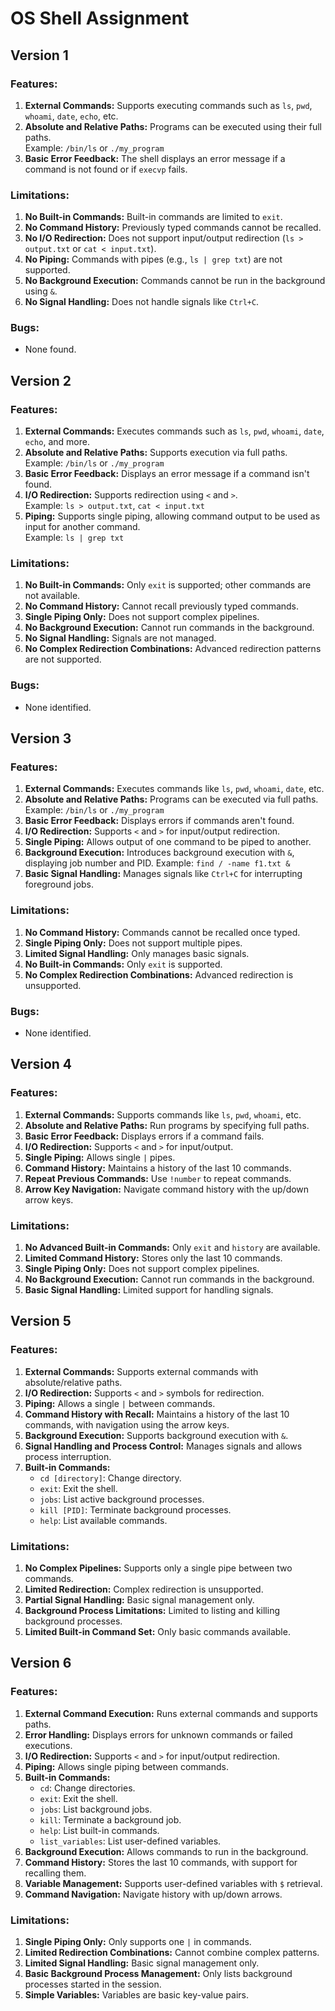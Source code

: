 # OS Shell Assignment

## Version 1
### Features:
1. **External Commands:** Supports executing commands such as `ls`, `pwd`, `whoami`, `date`, `echo`, etc.
2. **Absolute and Relative Paths:** Programs can be executed using their full paths.  
   Example: `/bin/ls` or `./my_program`
3. **Basic Error Feedback:** The shell displays an error message if a command is not found or if `execvp` fails.

### Limitations:
1. **No Built-in Commands:** Built-in commands are limited to `exit`.
2. **No Command History:** Previously typed commands cannot be recalled.
3. **No I/O Redirection:** Does not support input/output redirection (`ls > output.txt` or `cat < input.txt`).
4. **No Piping:** Commands with pipes (e.g., `ls | grep txt`) are not supported.
5. **No Background Execution:** Commands cannot be run in the background using `&`.
6. **No Signal Handling:** Does not handle signals like `Ctrl+C`.

### Bugs:
- None found.


## Version 2
### Features:
1. **External Commands:** Executes commands such as `ls`, `pwd`, `whoami`, `date`, `echo`, and more.
2. **Absolute and Relative Paths:** Supports execution via full paths.  
   Example: `/bin/ls` or `./my_program`
3. **Basic Error Feedback:** Displays an error message if a command isn't found.
4. **I/O Redirection:** Supports redirection using `<` and `>`.  
   Example: `ls > output.txt`, `cat < input.txt`
5. **Piping:** Supports single piping, allowing command output to be used as input for another command.  
   Example: `ls | grep txt`

### Limitations:
1. **No Built-in Commands:** Only `exit` is supported; other commands are not available.
2. **No Command History:** Cannot recall previously typed commands.
3. **Single Piping Only:** Does not support complex pipelines.
4. **No Background Execution:** Cannot run commands in the background.
5. **No Signal Handling:** Signals are not managed.
6. **No Complex Redirection Combinations:** Advanced redirection patterns are not supported.

### Bugs:
- None identified.


## Version 3
### Features:
1. **External Commands:** Executes commands like `ls`, `pwd`, `whoami`, `date`, etc.
2. **Absolute and Relative Paths:** Programs can be executed via full paths.  
   Example: `/bin/ls` or `./my_program`
3. **Basic Error Feedback:** Displays errors if commands aren't found.
4. **I/O Redirection:** Supports `<` and `>` for input/output redirection.
5. **Single Piping:** Allows output of one command to be piped to another.
6. **Background Execution:** Introduces background execution with `&`, displaying job number and PID.
   Example: `find / -name f1.txt &`
7. **Basic Signal Handling:** Manages signals like `Ctrl+C` for interrupting foreground jobs.

### Limitations:
1. **No Command History:** Commands cannot be recalled once typed.
2. **Single Piping Only:** Does not support multiple pipes.
3. **Limited Signal Handling:** Only manages basic signals.
4. **No Built-in Commands:** Only `exit` is supported.
5. **No Complex Redirection Combinations:** Advanced redirection is unsupported.

### Bugs:
- None identified.


## Version 4
### Features:
1. **External Commands:** Supports commands like `ls`, `pwd`, `whoami`, etc.
2. **Absolute and Relative Paths:** Run programs by specifying full paths.
3. **Basic Error Feedback:** Displays errors if a command fails.
4. **I/O Redirection:** Supports `<` and `>` for input/output.
5. **Single Piping:** Allows single `|` pipes.
6. **Command History:** Maintains a history of the last 10 commands.
7. **Repeat Previous Commands:** Use `!number` to repeat commands.
8. **Arrow Key Navigation:** Navigate command history with the up/down arrow keys.

### Limitations:
1. **No Advanced Built-in Commands:** Only `exit` and `history` are available.
2. **Limited Command History:** Stores only the last 10 commands.
3. **Single Piping Only:** Does not support complex pipelines.
4. **No Background Execution:** Cannot run commands in the background.
5. **Basic Signal Handling:** Limited support for handling signals.


## Version 5
### Features:
1. **External Commands:** Supports external commands with absolute/relative paths.
2. **I/O Redirection:** Supports `<` and `>` symbols for redirection.
3. **Piping:** Allows a single `|` between commands.
4. **Command History with Recall:** Maintains a history of the last 10 commands, with navigation using the arrow keys.
5. **Background Execution:** Supports background execution with `&`.
6. **Signal Handling and Process Control:** Manages signals and allows process interruption.
7. **Built-in Commands:** 
   - `cd [directory]`: Change directory.
   - `exit`: Exit the shell.
   - `jobs`: List active background processes.
   - `kill [PID]`: Terminate background processes.
   - `help`: List available commands.

### Limitations:
1. **No Complex Pipelines:** Supports only a single pipe between two commands.
2. **Limited Redirection:** Complex redirection is unsupported.
3. **Partial Signal Handling:** Basic signal management only.
4. **Background Process Limitations:** Limited to listing and killing background processes.
5. **Limited Built-in Command Set:** Only basic commands available.


## Version 6
### Features:
1. **External Command Execution:** Runs external commands and supports paths.
2. **Error Handling:** Displays errors for unknown commands or failed executions.
3. **I/O Redirection:** Supports `<` and `>` for input/output redirection.
4. **Piping:** Allows single piping between commands.
5. **Built-in Commands:**
   - `cd`: Change directories.
   - `exit`: Exit the shell.
   - `jobs`: List background jobs.
   - `kill`: Terminate a background job.
   - `help`: List built-in commands.
   - `list_variables`: List user-defined variables.
6. **Background Execution:** Allows commands to run in the background.
7. **Command History:** Stores the last 10 commands, with support for recalling them.
8. **Variable Management:** Supports user-defined variables with `$` retrieval.
9. **Command Navigation:** Navigate history with up/down arrows.

### Limitations:
1. **Single Piping Only:** Only supports one `|` in commands.
2. **Limited Redirection Combinations:** Cannot combine complex patterns.
3. **Limited Signal Handling:** Basic signal management only.
4. **Basic Background Process Management:** Only lists background processes started in the session.
5. **Simple Variables:** Variables are basic key-value pairs.

